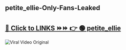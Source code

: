 
 ## petite_ellie-Only-Fans-Leaked

# <h2><a href="https://clipsfans.com/petite_ellie&ref=git">🔗 Click to LINKS ⏩⏩ 👉 🟢 petite_ellie </a></h2>

<a href="https://clipsfans.com/petite_ellie&ref=git" rel="nofollow" data-target="animated-image.originalLink"><img src="https://i.ibb.co.com/xMMVF88/686577567.gif" alt="Viral Video Original" style="max-width: 100%; display: inline-block;" data-target="animated-image.originalImage"></a>
